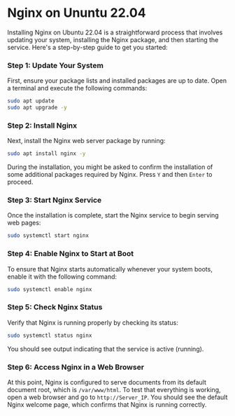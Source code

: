 # Nginx on Ununtu 22.04
Installing Nginx on Ubuntu 22.04 is a straightforward process that involves updating your system, installing the Nginx package, and then starting the service. Here's a step-by-step guide to get you started:

### Step 1: Update Your System

First, ensure your package lists and installed packages are up to date. Open a terminal and execute the following commands:

```bash
sudo apt update
sudo apt upgrade -y
```

### Step 2: Install Nginx

Next, install the Nginx web server package by running:

```bash
sudo apt install nginx -y
```

During the installation, you might be asked to confirm the installation of some additional packages required by Nginx. Press `Y` and then `Enter` to proceed.

### Step 3: Start Nginx Service

Once the installation is complete, start the Nginx service to begin serving web pages:

```bash
sudo systemctl start nginx
```

### Step 4: Enable Nginx to Start at Boot

To ensure that Nginx starts automatically whenever your system boots, enable it with the following command:

```bash
sudo systemctl enable nginx
```

### Step 5: Check Nginx Status

Verify that Nginx is running properly by checking its status:

```bash
sudo systemctl status nginx
```

You should see output indicating that the service is active (running).

### Step 6: Access Nginx in a Web Browser

At this point, Nginx is configured to serve documents from its default document root, which is `/var/www/html`. To test that everything is working, open a web browser and go to `http://Server_IP`. You should see the default Nginx welcome page, which confirms that Nginx is running correctly.

